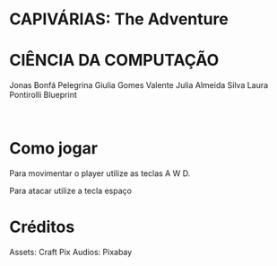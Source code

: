 # ​CAPIVÁRIAS: The Adventure

# CIÊNCIA DA COMPUTAÇÃO

Jonas Bonfá Pelegrina
Giulia Gomes Valente
Julia Almeida Silva
Laura Pontirolli
​​Blueprint

​

# Como jogar

​Para movimentar o player utilize as teclas A W D.

Para atacar utilize a tecla espaço



# Créditos

Assets: Craft Pix
Audios: Pixabay
